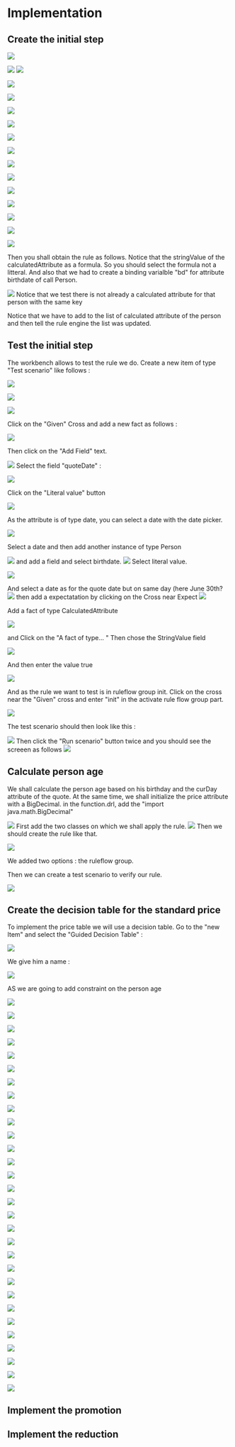 # Implementation






## Create the initial step

![](BRMS/step3-2-Implementation/action01.png)

![](BRMS/step3-2-Implementation/action02.png)
![](BRMS/step3-2-Implementation/action03.png)


![](BRMS/step3-2-Implementation/action04.png)


![](BRMS/step3-2-Implementation/action06.png)


![](BRMS/step3-2-Implementation/action07.png)

![](BRMS/step3-2-Implementation/action08.png)

![](BRMS/step3-2-Implementation/action09.png)

![](BRMS/step3-2-Implementation/action10.png)

![](BRMS/step3-2-Implementation/action11.png)

![](BRMS/step3-2-Implementation/action12.png)

![](BRMS/step3-2-Implementation/action13.png)

![](BRMS/step3-2-Implementation/action14.png)

![](BRMS/step3-2-Implementation/action15.png)

![](BRMS/step3-2-Implementation/action16.png)

![](BRMS/step3-2-Implementation/action17.png)

Then you shall obtain the rule as follows. Notice that the stringValue of the calculatedAttribute as a formula. So you should select the formula not a litteral. And also that we had to create a binding varialble "bd" for attribute birthdate of call Person.

![](BRMS/step3-2-Implementation/action18.png)
Notice that we test there is not already a calculated attribute for that person with the same key

Notice that we have to add to the list of calculated attribute of the person and then tell the rule engine the list was updated.




## Test the initial step

The workbench allows to test the rule we do.
Create a new item of type "Test scenario"  like follows : 

![](BRMS/step3-3-implementation/action02.png)


![](BRMS/step3-3-implementation/action01.png)



![](BRMS/step3-3-implementation/action03.png)


Click on the "Given" Cross  and add a new fact as follows : 

![](BRMS/step3-3-implementation/action04.png)

Then click on the "Add Field" text.

![](BRMS/step3-3-implementation/action05.png)
Select the field "quoteDate" : 

![](BRMS/step3-3-implementation/action06.png)

Click on the "Literal value" button

![](BRMS/step3-3-implementation/action07.png)

As the attribute is of type date, you can select a date with the date picker.

![](BRMS/step3-3-implementation/action08.png)

Select a date and then add another instance of type Person

 ![](BRMS/step3-3-implementation/action10.png)
and add a field and select birthdate.
 ![](BRMS/step3-3-implementation/action11.png)
 Select literal value.

 ![](BRMS/step3-3-implementation/action12.png)

And select a date as for the quote date but on same day (here June 30th?
 ![](BRMS/step3-3-implementation/action13.png)
then add a expectatation by clicking on the Cross near Expect
 ![](BRMS/step3-3-implementation/action14.png)
 
Add a fact of type CalculatedAttribute

![](BRMS/step3-3-implementation/action16bis.png)

and Click on the "A fact of type... "
Then chose the StringValue field

 ![](BRMS/step3-3-implementation/action15.png)
 
 And then enter the value true
 
 ![](BRMS/step3-3-implementation/action16ter.png)
 
 And as the rule we want to test is in ruleflow group init. Click on the cross near the "Given"  cross and enter "init" in the activate rule flow group part.

 ![](BRMS/step3-3-implementation/action16.png)


The test scenario should then look like this : 

 ![](BRMS/step3-3-implementation/action17.png)
 Then click the "Run scenario" button twice and you should see the screeen as follows
 ![](BRMS/step3-3-implementation/action18.png)



## Calculate person age

We shall calculate the person age based on his birthday and the curDay attribute of the quote.
At the same time, we shall initialize the price attribute with a BigDecimal.
in the function.drl, add the "import java.math.BigDecimal"

![](BRMS/step3-3bis-Implementation/action03.png)
First add the two classes on which we shall apply the rule.
![](BRMS/step3-3bis-Implementation/action01.png)
Then we should create the rule like that.


![](BRMS/step3-3bis-Implementation/action04.png)

We added two options : the ruleflow group.

Then we can create a test scenario to verify our rule.

![](BRMS/step3-3bis-Implementation/action05.png)



## Create the decision table for the standard price


To implement the price table we will use a decision table.
Go to the "new Item" and select the "Guided Decision Table" : 

![](BRMS/Step3-4-implementation/action01.png)



We give him a name : 


![](BRMS/Step3-4-implementation/action02.png)

AS we are going to add constraint on the person age

![](BRMS/Step3-4-implementation/action03.png)

![](BRMS/Step3-4-implementation/action04.png)

![](BRMS/Step3-4-implementation/action05.png)

![](BRMS/Step3-4-implementation/action06.png)

![](BRMS/Step3-4-implementation/action07.png)

![](BRMS/Step3-4-implementation/action08.png)

![](BRMS/Step3-4-implementation/action09.png)

![](BRMS/Step3-4-implementation/action10.png)

![](BRMS/Step3-4-implementation/action11.png)

![](BRMS/Step3-4-implementation/action12.png)

![](BRMS/Step3-4-implementation/action13.png)

![](BRMS/Step3-4-implementation/action14.png)

![](BRMS/Step3-4-implementation/action15.png)

![](BRMS/Step3-4-implementation/action16.png)

![](BRMS/Step3-4-implementation/action17.png)

![](BRMS/Step3-4-implementation/action18.png)

![](BRMS/Step3-4-implementation/action19.png)

![](BRMS/Step3-4-implementation/action20.png)

![](BRMS/Step3-4-implementation/action21.png)

![](BRMS/Step3-4-implementation/action22.png)


![](BRMS/Step3-4-implementation/action22bis.png)





![](BRMS/Step3-4-implementation/action23.png)

![](BRMS/Step3-4-implementation/action24.png)

![](BRMS/Step3-4-implementation/action25.png)

![](BRMS/Step3-4-implementation/action26.png)

![](BRMS/Step3-4-implementation/action27.png)

![](BRMS/Step3-4-implementation/action28.png)

![](BRMS/Step3-4-implementation/action29.png)

![](BRMS/Step3-4-implementation/action30.png)

![](BRMS/Step3-4-implementation/action31.png)





## Implement the promotion


## Implement the reduction

## 




